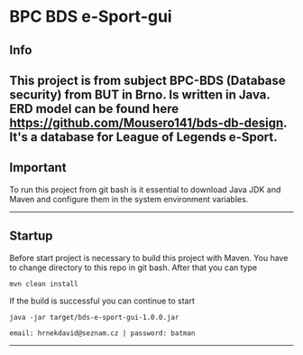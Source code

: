 # BPC BDS e-Sport-gui
## Info
This project is from subject BPC-BDS (Database security) from BUT in Brno. Is written in Java.
ERD model can be found here https://github.com/Mousero141/bds-db-design. It's a database for League of Legends e-Sport.
--------------------------------------------------------------------------------------------
## Important
To run this project from git bash is it essential to download Java JDK and Maven and configure them in the system environment variables.

--------------------------------------------------------------------------------------------

## Startup
Before start project is necessary to build this project with Maven. You have to change directory to this repo in git bash. 
After that you can type

    mvn clean install

If the build is successful you can continue to start
    
    java -jar target/bds-e-sport-gui-1.0.0.jar

    email: hrnekdavid@seznam.cz | password: batman 

--------------------------------------------------------------------------------------------

